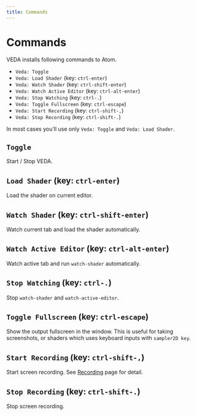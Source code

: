 ```yaml
---
title: Commands
---
```

# Commands

VEDA installs following commands to Atom.

* `Veda: Toggle`
* `Veda: Load Shader` (key: `ctrl-enter`)
* `Veda: Watch Shader` (key: `ctrl-shift-enter`)
* `Veda: Watch Active Editor` (key: `ctrl-alt-enter`)
* `Veda: Stop Watching` (key: `ctrl-.`)
* `Veda: Toggle Fullscreen` (key: `ctrl-escape`)
* `Veda: Start Recording` (key: `ctrl-shift-,`)
* `Veda: Stop Recording` (key: `ctrl-shift-.`)

In most cases you'll use only `Veda: Toggle` and `Veda: Load Shader`.

## `Toggle`

Start / Stop VEDA.

## `Load Shader` (key: `ctrl-enter`)

Load the shader on current editor.

## `Watch Shader` (key: `ctrl-shift-enter`)

Watch current tab and load the shader automatically.

## `Watch Active Editor` (key: `ctrl-alt-enter`)

Watch active tab and run `watch-shader` automatically.

## `Stop Watching` (key: `ctrl-.`)

Stop `watch-shader` and `watch-active-editor`.

## `Toggle Fullscreen` (key: `ctrl-escape`)

Show the output fullscreen in the window.
This is useful for taking screenshots, or shaders which uses keyboard inputs with `sampler2D key`.

## `Start Recording` (key: `ctrl-shift-,`)

Start screen recording.
See [Recording](/features/recording) page for detail.

## `Stop Recording` (key: `ctrl-shift-.`)

Stop screen recording.

